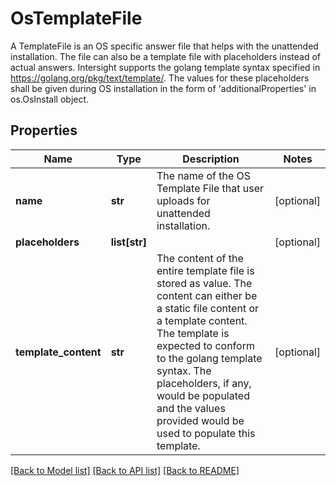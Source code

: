 # OsTemplateFile

A TemplateFile is an OS specific answer file that helps with the unattended installation.  The file can also be a template file with placeholders instead of actual answers. Intersight supports the golang template syntax specified in https://golang.org/pkg/text/template/. The values for these placeholders shall be given during OS installation in the form of 'additionalProperties' in os.OsInstall object. 
## Properties
Name | Type | Description | Notes
------------ | ------------- | ------------- | -------------
**name** | **str** | The name of the OS Template File that user uploads for unattended installation.   | [optional] 
**placeholders** | **list[str]** |  | [optional] 
**template_content** | **str** | The content of the entire template file is stored as value. The content can either be a static file content or a template content.  The template is expected to conform to the golang template syntax.  The placeholders, if any, would be populated and the values provided would be  used to populate this template.     | [optional] 

[[Back to Model list]](../README.md#documentation-for-models) [[Back to API list]](../README.md#documentation-for-api-endpoints) [[Back to README]](../README.md)


